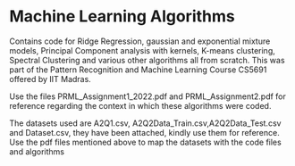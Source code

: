# Machine Learning Algorithms

Contains code for Ridge Regression, gaussian and exponential mixture models, Principal Component analysis with kernels, K-means clustering, Spectral Clustering and various other algorithms all from scratch. This was part of the Pattern Recognition and Machine Learning Course CS5691 offered by IIT Madras. 


Use the files PRML_Assignment1_2022.pdf and PRML_Assignment2.pdf for reference regarding the context in which these algorithms were coded.

The datasets used are A2Q1.csv, A2Q2Data_Train.csv,A2Q2Data_Test.csv and Dataset.csv, they have been attached, kindly use them for reference. Use the pdf files mentioned above to map the datasets with the code files and algorithms


